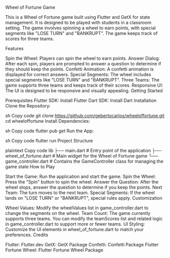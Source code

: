 Wheel of Fortune Game

This is a Wheel of Fortune game built using Flutter and GetX for state management. It is designed to be played with students in a classroom setting. The game involves spinning a wheel to earn points, with special segments like "LOSE TURN" and "BANKRUPT". The game keeps track of scores for three teams.

Features

Spin the Wheel: Players can spin the wheel to earn points.
Answer Dialog: After each spin, players are prompted to answer a question to determine if they should keep the points.
Confetti Animation: A confetti animation is displayed for correct answers.
Special Segments: The wheel includes special segments like "LOSE TURN" and "BANKRUPT".
Three Teams: The game supports three teams and keeps track of their scores.
Responsive UI: The UI is designed to be responsive and visually appealing.
Getting Started

Prerequisites
Flutter SDK: Install Flutter
Dart SDK: Install Dart
Installation
Clone the Repository:

sh
Copy code
git clone https://github.com/gebertocarlos/wheeloffortune.git
cd wheeloffortune
Install Dependencies:

sh
Copy code
flutter pub get
Run the App:

sh
Copy code
flutter run
Project Structure

plaintext
Copy code
lib
├── main.dart             # Entry point of the application
├── wheel_of_fortune.dart # Main widget for the Wheel of Fortune game
└── game_controller.dart  # Contains the GameController class for managing the game state
How to Play

Start the Game: Run the application and start the game.
Spin the Wheel: Press the "Spin" button to spin the wheel.
Answer the Question: After the wheel stops, answer the question to determine if you keep the points.
Next Team: The turn moves to the next team.
Special Segments: If the wheel lands on "LOSE TURN" or "BANKRUPT", special rules apply.
Customization

Wheel Values: Modify the wheelValues list in game_controller.dart to change the segments on the wheel.
Team Count: The game currently supports three teams. You can modify the teamScores list and related logic in game_controller.dart to support more or fewer teams.
UI Styling: Customize the UI elements in wheel_of_fortune.dart to match your preferences.
Credits

Flutter: Flutter.dev
GetX: GetX Package
Confetti: Confetti Package
Flutter Fortune Wheel: Flutter Fortune Wheel Package
